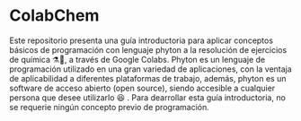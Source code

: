 # ColabChem
Este repositorio presenta una guía introductoria para aplicar conceptos básicos de programación con lenguaje phyton  a la resolución de ejercicios de química ⚗🧪, a través de Google Colabs. Phyton es un lenguaje de programación utilizado en una gran variedad de aplicaciones, con la ventaja de aplicabilidad a diferentes plataformas de trabajo, además, phyton es un software de acceso abierto (open source), siendo accesible a cualquier persona que desee utilizarlo 😆 .  Para dearrollar esta guía introductoria, no se requerie ningún concepto previo de programación. 
